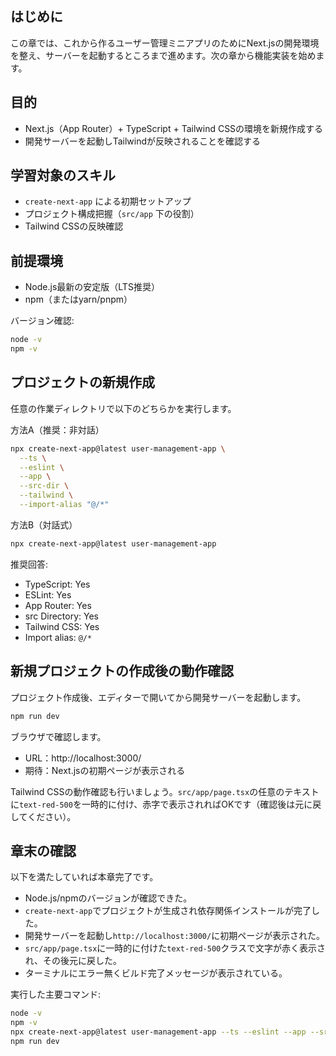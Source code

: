 ## はじめに

この章では、これから作るユーザー管理ミニアプリのためにNext.jsの開発環境を整え、サーバーを起動するところまで進めます。次の章から機能実装を始めます。

## 目的

- Next.js（App Router）+ TypeScript + Tailwind CSSの環境を新規作成する
- 開発サーバーを起動しTailwindが反映されることを確認する

## 学習対象のスキル

- `create-next-app` による初期セットアップ
- プロジェクト構成把握（`src/app` 下の役割）
- Tailwind CSSの反映確認

## 前提環境

- Node.js最新の安定版（LTS推奨）
- npm（またはyarn/pnpm）

バージョン確認:

```bash
node -v
npm -v
```

## プロジェクトの新規作成

任意の作業ディレクトリで以下のどちらかを実行します。

方法A（推奨：非対話）

```bash
npx create-next-app@latest user-management-app \
  --ts \
  --eslint \
  --app \
  --src-dir \
  --tailwind \
  --import-alias "@/*"
```

方法B（対話式）

```bash
npx create-next-app@latest user-management-app
```

推奨回答:

- TypeScript: Yes
- ESLint: Yes
- App Router: Yes
- src Directory: Yes
- Tailwind CSS: Yes
- Import alias: `@/*`

## 新規プロジェクトの作成後の動作確認
プロジェクト作成後、エディターで開いてから開発サーバーを起動します。

```bash
npm run dev
```

ブラウザで確認します。

- URL：http://localhost:3000/
- 期待：Next.jsの初期ページが表示される

Tailwind CSSの動作確認も行いましょう。`src/app/page.tsx`の任意のテキストに`text-red-500`を一時的に付け、赤字で表示されればOKです（確認後は元に戻してください）。

## 章末の確認

以下を満たしていれば本章完了です。

- Node.js/npmのバージョンが確認できた。
- `create-next-app`でプロジェクトが生成され依存関係インストールが完了した。
- 開発サーバーを起動し`http://localhost:3000/`に初期ページが表示された。
- `src/app/page.tsx`に一時的に付けた`text-red-500`クラスで文字が赤く表示され、その後元に戻した。
- ターミナルにエラー無くビルド完了メッセージが表示されている。

実行した主要コマンド:

```bash
node -v
npm -v
npx create-next-app@latest user-management-app --ts --eslint --app --src-dir --tailwind --import-alias "@/*"
npm run dev
```
